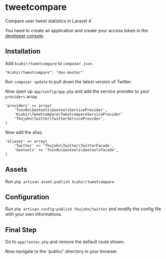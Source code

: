tweetcompare
============

Compare user tweet statistics in Laravel 4

You need to create an application and create your access token in the [developer console](https://dev.twitter.com/).


## Installation

Add `kcahir/tweetcompare` to `composer.json`.

    "kcahir/tweetcompare": "dev-master"

Run `composer update` to pull down the latest version of Twitter.

Now open up `app/config/app.php` and add the service provider to your `providers` array.

    'providers' => array(
	    'Toin0u\Geotools\GeotoolsServiceProvider',
		'Kcahir\Tweetcompare\TweetcompareServiceProvider'
        'Thujohn\Twitter\TwitterServiceProvider',
    )

Now add the alias.

    'aliases' => array(
        'Twitter' => 'Thujohn\Twitter\TwitterFacade',
        'Geotools' => 'Toin0u\Geotools\GeotoolsFacade',
    )

## Assets

Run `php artisan asset:publish kcahir/tweetcompare`

## Configuration

Run `php artisan config:publish thujohn/twitter` and modify the config file with your own informations.

## Final Step

Go to `app/routes.php` and remove the default route shown.

Now navigate to the 'public/' directory in your browser.